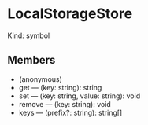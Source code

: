 # LocalStorageStore

Kind: symbol

## Members

- (anonymous)
- get — (key: string): string
- set — (key: string, value: string): void
- remove — (key: string): void
- keys — (prefix?: string): string[]
